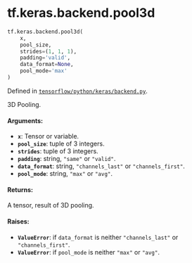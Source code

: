 <div itemscope itemtype="http://developers.google.com/ReferenceObject">
<meta itemprop="name" content="tf.keras.backend.pool3d" />
<meta itemprop="path" content="Stable" />
</div>

# tf.keras.backend.pool3d

``` python
tf.keras.backend.pool3d(
    x,
    pool_size,
    strides=(1, 1, 1),
    padding='valid',
    data_format=None,
    pool_mode='max'
)
```



Defined in [`tensorflow/python/keras/backend.py`](https://www.tensorflow.org/code/tensorflow/python/keras/backend.py).

3D Pooling.

#### Arguments:

* <b>`x`</b>: Tensor or variable.
* <b>`pool_size`</b>: tuple of 3 integers.
* <b>`strides`</b>: tuple of 3 integers.
* <b>`padding`</b>: string, `"same"` or `"valid"`.
* <b>`data_format`</b>: string, `"channels_last"` or `"channels_first"`.
* <b>`pool_mode`</b>: string, `"max"` or `"avg"`.


#### Returns:

A tensor, result of 3D pooling.


#### Raises:

* <b>`ValueError`</b>: if `data_format` is neither `"channels_last"` or
    `"channels_first"`.
* <b>`ValueError`</b>: if `pool_mode` is neither `"max"` or `"avg"`.